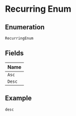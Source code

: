 
# Recurring Enum

## Enumeration

`RecurringEnum`

## Fields

| Name |
|  --- |
| `Asc` |
| `Desc` |

## Example

```
desc
```

